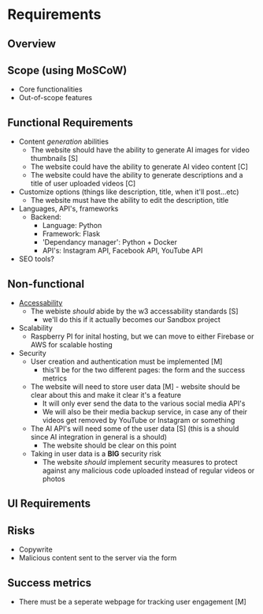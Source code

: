 # Requirements
## Overview
## Scope (using MoSCoW)
- Core functionalities
- Out-of-scope features
## Functional Requirements
- Content *generation* abilities
    - The website should have the ability to generate AI images for video thumbnails [S]
    - The website could have the ability to generate AI video content [C]
    - The website could have the ability to generate descriptions and a title of user uploaded videos [C]
- Customize options (things like description, title, when it'll post...etc)
    - The website must have the ability to edit the description, title
- Languages, API's, frameworks
    - Backend:
        - Language: Python
        - Framework: Flask
        - 'Dependancy manager': Python + Docker
        - API's: Instagram API, Facebook API, YouTube API
- SEO tools?
## Non-functional
- [Accessability](https://www.w3.org/WAI/standards-guidelines/wcag/faq/#start)
    - The webiste *should* abide by the w3 accessability standards [S]
        - we'll do this if it actually becomes our Sandbox project
- Scalability
    - Raspberry PI for inital hosting, but we can move to either Firebase or AWS for scalable hosting
- Security
    - User creation and authentication must be implemented [M]
        - this'll be for the two different pages: the form and the success metrics
    - The website will need to store user data [M] - website should be clear about this and make it clear it's a feature
        - It will only ever send the data to the various social media API's
        - We will also be their media backup service, in case any of their videos get removed by YouTube or Instagram or something
    - The AI API's will need some of the user data [S] (this is a should since AI integration in general is a should)
        - The website should be clear on this point
    - Taking in user data is a **BIG** security risk
        - The website *should* implement security measures to protect against any malicious code uploaded instead of regular videos or photos
## UI Requirements 
## Risks
- Copywrite
- Malicious content sent to the server via the form
## Success metrics
- There must be a seperate webpage for tracking user engagement [M]
